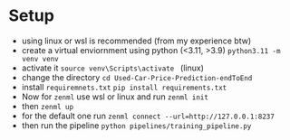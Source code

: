 # Setup
- using linux or wsl is recommended (from my experience btw)
- create a virtual enviornment using python (<3.11, >3.9)
  ```python3.11 -m venv venv```
- activate it
  ```source venv\Scripts\activate ``` (linux)
- change the directory
  ```cd Used-Car-Price-Prediction-endToEnd```
- install ```requiremnets.txt```
  ```pip install requirements.txt```
- Now for ```zenml``` use wsl or linux and run ```zenml init```
- then ```zenml up```
- for the default one run
  ```zenml connect --url=http://127.0.0.1:8237```
- then run the pipeline
  ```python pipelines/training_pipeline.py```
